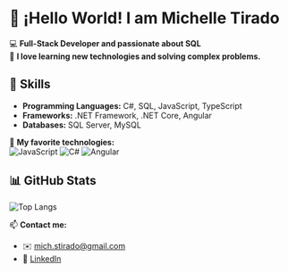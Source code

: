 # 👋 ¡Hello World! I am Michelle Tirado

💻 **Full-Stack Developer and passionate about SQL**  
🌟 **I love learning new technologies and solving complex problems.**  

## 🔧 Skills
- **Programming Languages:** C#, SQL, JavaScript, TypeScript
- **Frameworks:** .NET Framework, .NET Core, Angular
- **Databases:** SQL Server, MySQL

🌟 **My favorite technologies:**  
![JavaScript](https://img.shields.io/badge/-JavaScript-F7DF1E?logo=javascript&logoColor=black&style=flat-square)
![C#](https://img.shields.io/badge/-C%23-239120?logo=c-sharp&logoColor=white&style=flat-square)
![Angular](https://img.shields.io/badge/-Angular-DD0031?logo=angular&logoColor=white&style=flat-square)

## 📊 GitHub Stats
![Top Langs](https://github-readme-stats.vercel.app/api/top-langs/?username=MichelleTirado&layout=compact&theme=radical)


📫 **Contact me:**  
- ✉️ [mich.stirado@gmail.com](mailto:mich.stirado@gmail.com)  
- 💼 [LinkedIn](https://www.linkedin.com/in/michelle-tirado-151885238/)
